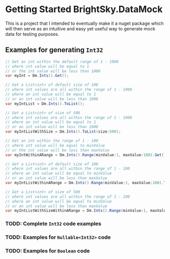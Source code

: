 # Getting Started BrightSky.DataMock
This is a project that I intended to eventually make it a nuget package which will then serve as an intuitive and easy 
yet useful way to generate mock data for testing purposes.

## Examples for generating `Int32`
```csharp
// Get an int within the default range of 1 - 1000
// where int value will be equal to 1
// or the int value will be less than 1000
var myInt = Dm.Ints().Get();

// Get a List<int> of default size of 100
// where int values are all within the range of 1 - 1000
// where an int value will be equal to 1
// or an int value will be less than 1000
var myIntList = Dm.Ints().ToList();

// Get a List<int> of size of 500
// where int values are all within the range of 1 - 1000
// where an int value will be equal to 1
// or an int value will be less than 1000
var myIntListWithSize = Dm.Ints().ToList(size:500);

// Get an int within the range of 1 - 100
// where int value will be equal to minValue
// or the int value will be less than maxValue
var myIntWithinARange = Dm.Ints().Range(minValue:1, maxValue:100).Get();

// Get a List<int> of default size of 100
// where int values are all within the range of 1 - 100
// where an int value will be equal to minValue
// or an int value will be less than maxValue
var myIntListWithinARange = Dm.Ints().Range(minValue:1, maxValue:100).ToList();

// Get a List<int> of size of 500
// where int values are all within the range of 1 - 100
// where an int value will be equal to minValue
// or an int value will be less than maxValue
var myIntListWithSizeWithinARange = Dm.Ints().Range(minValue:1, maxValue:100).ToList(size:500);
```

### TODD: Complete `Int32` code examples
### TODD: Examples for `Nullable<Int32>` code 
### TODO: Examples for `Boolean` code

